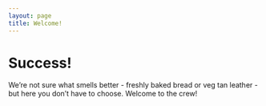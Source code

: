 ```yaml
---
layout: page
title: Welcome!
---
```


# Success!

We’re not sure what smells better - freshly baked bread or veg tan leather - but here you don’t have to choose. Welcome to the crew!
